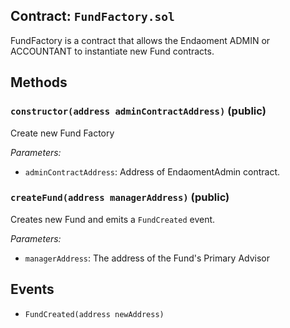 ## Contract: `FundFactory.sol`
FundFactory is a contract that allows the Endaoment ADMIN or ACCOUNTANT to
instantiate new Fund contracts.



## Methods
### `constructor(address adminContractAddress)` (public)
Create new Fund Factory



_Parameters:_
- `adminContractAddress`: Address of EndaomentAdmin contract.

### `createFund(address managerAddress)` (public)
Creates new Fund and emits a `FundCreated` event.



_Parameters:_
- `managerAddress`: The address of the Fund's Primary Advisor


## Events
- `FundCreated(address newAddress)`
